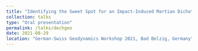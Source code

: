 ```yaml
---
title: "Identifying the Sweet Spot for an Impact-Induced Martian Dichotomy"
collection: talks
type: "Oral presentation"
permalink: /talks/dechgeo
date: 2021-08-29
location: "German-Swiss Geodynamics Workshop 2021, Bad Belzig, Germany"
---
```

